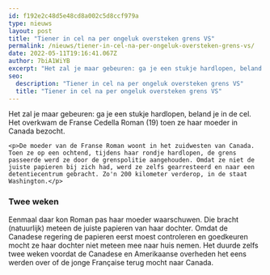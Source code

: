 ```yaml
---
id: f192e2c48d5e48cd8a002c5d8ccf979a
type: nieuws
layout: post
title: "Tiener in cel na per ongeluk oversteken grens VS"
permalink: /nieuws/tiener-in-cel-na-per-ongeluk-oversteken-grens-vs/
date: 2022-05-11T19:16:41.067Z
author: 7biA1WiYB
excerpt: "Het zal je maar gebeuren: ga je een stukje hardlopen, beland je in de cel. Het overkwam de Franse Cedella Roman (19) toen ze haar moeder in Canada bezocht.  "
seo:
  description: "Tiener in cel na per ongeluk oversteken grens VS"
  title: "Tiener in cel na per ongeluk oversteken grens VS"
---
```

Het zal je maar gebeuren: ga je een stukje hardlopen, beland je in de cel. Het overkwam de Franse Cedella Roman (19) toen ze haar moeder in Canada bezocht.  

    <p>De moeder van de Franse Roman woont in het zuidwesten van Canada. Toen ze op een ochtend, tijdens haar rondje hardlopen, de grens passeerde werd ze door de grenspolitie aangehouden. Omdat ze niet de juiste papieren bij zich had, werd ze zelfs gearresteerd en naar een detentiecentrum gebracht. Zo'n 200 kilometer verderop, in de staat Washington.</p>
<h3>Twee weken</h3>
<p>Eenmaal daar kon Roman pas haar moeder waarschuwen. Die bracht (natuurlijk) meteen de juiste papieren van haar dochter. Omdat de Canadese regering de papieren eerst moest controleren en goedkeuren mocht ze haar dochter niet meteen mee naar huis nemen. Het duurde zelfs twee weken voordat de Canadese en Amerikaanse overheden het eens werden over of de jonge Française terug mocht naar Canada. </p>  
